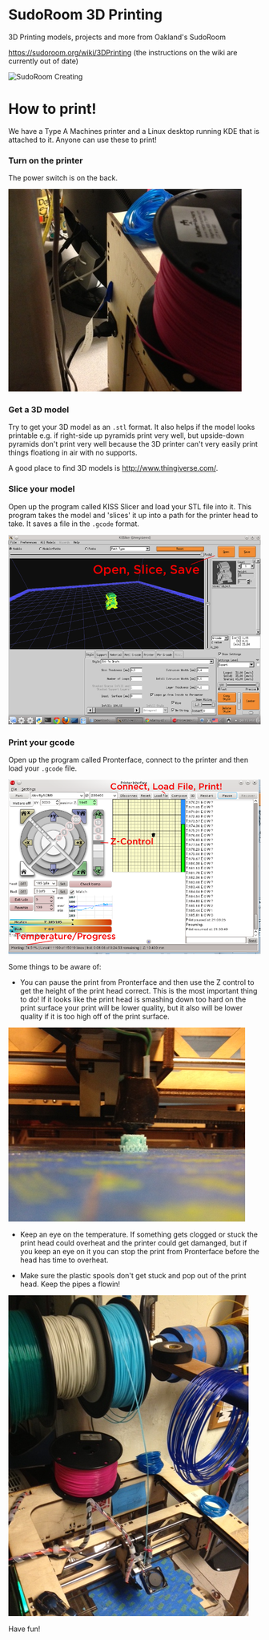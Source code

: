 # SudoRoom 3D Printing

3D Printing models, projects and more from Oakland's SudoRoom

https://sudoroom.org/wiki/3DPrinting (the instructions on the wiki are currently out of date)

![SudoRoom Creating](http://farm9.staticflickr.com/8242/8633341218_353edd10bb_n.jpg)

# How to print!

We have a Type A Machines printer and a Linux desktop running KDE that is attached to it. Anyone can use these to print!

### Turn on the printer

The power switch is on the back.

![powerswitch.png](img/powerswitch.png)

### Get a 3D model

Try to get your 3D model as an `.stl` format. It also helps if the model looks printable e.g. if right-side up pyramids print very well, but upside-down pyramids don't print very well because the 3D printer can't very easily print things floationg in air with no supports.

A good place to find 3D models is http://www.thingiverse.com/.

### Slice your model

Open up the program called KISS Slicer and load your STL file into it. This program takes the model and 'slices' it up into a path for the printer head to take. It saves a file in the `.gcode` format.

![kissslicer.png](img/kissslicer.png)

### Print your gcode

Open up the program called Pronterface, connect to the printer and then load your `.gcode` file.

![pronterface.png](img/pronterface.png)

Some things to be aware of:

- You can pause the print from Pronterface and then use the Z control to get the height of the print head correct. This is the most important thing to do! If it looks like the print head is smashing down too hard on the print surface your print will be lower quality, but it also will be lower quality if it is too high off of the print surface.

![printbed.png](img/printbed.png)

- Keep an eye on the temperature. If something gets clogged or stuck the print head could overheat and the printer could get damanged, but if you keep an eye on it you can stop the print from Pronterface before the head has time to overheat.

- Make sure the plastic spools don't get stuck and pop out of the print head. Keep the pipes a flowin!

![spool.png](img/spool.png)

Have fun!

